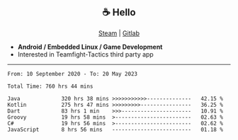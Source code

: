 <h2 align="center"> ☕ Hello </h2>

<p align="center">
  <a href="https://steamcommunity.com/id/Niforances/">Steam</a> |
  <a href="https://gitlab.com/niforances">Gitlab</a>
</p>

 - **Android / Embedded Linux / Game Development**
 - Interested in Teamfight-Tactics third party app

------

<!--START_SECTION:waka-->

```text
From: 10 September 2020 - To: 20 May 2023

Total Time: 760 hrs 44 mins

Java             320 hrs 38 mins >>>>>>>>>>>--------------   42.15 %
Kotlin           275 hrs 47 mins >>>>>>>>>----------------   36.25 %
Dart             83 hrs 1 min    >>>----------------------   10.91 %
Groovy           19 hrs 58 mins  >------------------------   02.63 %
C#               19 hrs 56 mins  >------------------------   02.62 %
JavaScript       8 hrs 56 mins   -------------------------   01.18 %
```

<!--END_SECTION:waka-->
